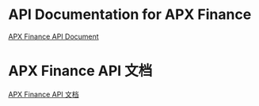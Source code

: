 # API Documentation for APX Finance

[APX Finance API Document](./apollox-finance-api.md)

# APX Finance API 文档

[APX Finance API 文档](./apollox-finance-api_CN.md)

